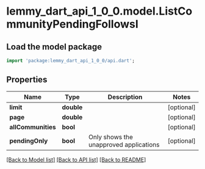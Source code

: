 # lemmy_dart_api_1_0_0.model.ListCommunityPendingFollowsI

## Load the model package
```dart
import 'package:lemmy_dart_api_1_0_0/api.dart';
```

## Properties
Name | Type | Description | Notes
------------ | ------------- | ------------- | -------------
**limit** | **double** |  | [optional] 
**page** | **double** |  | [optional] 
**allCommunities** | **bool** |  | [optional] 
**pendingOnly** | **bool** | Only shows the unapproved applications | [optional] 

[[Back to Model list]](../README.md#documentation-for-models) [[Back to API list]](../README.md#documentation-for-api-endpoints) [[Back to README]](../README.md)


